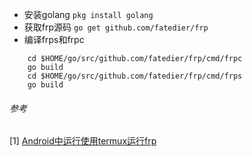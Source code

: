 - 安装golang
`pkg install golang`
- 获取frp源码
`go get github.com/fatedier/frp`
- 编译frps和frpc
```shell
    cd $HOME/go/src/github.com/fatedier/frp/cmd/frpc
    go build
    cd $HOME/go/src/github.com/fatedier/frp/cmd/frps
    go build
```

###### 参考
[1] [Android中运行使用termux运行frp](Android中运行使用termux运行frp "Android中运行使用termux运行frp")